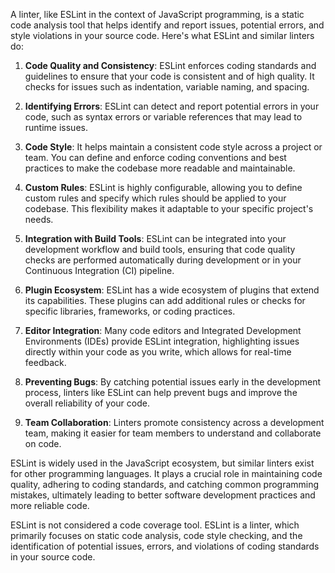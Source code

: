 A linter, like ESLint in the context of JavaScript programming, is a static code analysis tool that helps identify and report issues, potential errors, and style violations in your source code. Here's what ESLint and similar linters do:  
  
1. **Code Quality and Consistency**: ESLint enforces coding standards and guidelines to ensure that your code is consistent and of high quality. It checks for issues such as indentation, variable naming, and spacing.  
  
2. **Identifying Errors**: ESLint can detect and report potential errors in your code, such as syntax errors or variable references that may lead to runtime issues.  
  
3. **Code Style**: It helps maintain a consistent code style across a project or team. You can define and enforce coding conventions and best practices to make the codebase more readable and maintainable.  
  
4. **Custom Rules**: ESLint is highly configurable, allowing you to define custom rules and specify which rules should be applied to your codebase. This flexibility makes it adaptable to your specific project's needs.  
  
5. **Integration with Build Tools**: ESLint can be integrated into your development workflow and build tools, ensuring that code quality checks are performed automatically during development or in your Continuous Integration (CI) pipeline.  
  
6. **Plugin Ecosystem**: ESLint has a wide ecosystem of plugins that extend its capabilities. These plugins can add additional rules or checks for specific libraries, frameworks, or coding practices.  
  
7. **Editor Integration**: Many code editors and Integrated Development Environments (IDEs) provide ESLint integration, highlighting issues directly within your code as you write, which allows for real-time feedback.  
  
8. **Preventing Bugs**: By catching potential issues early in the development process, linters like ESLint can help prevent bugs and improve the overall reliability of your code.  
  
9. **Team Collaboration**: Linters promote consistency across a development team, making it easier for team members to understand and collaborate on code.  
  
ESLint is widely used in the JavaScript ecosystem, but similar linters exist for other programming languages. It plays a crucial role in maintaining code quality, adhering to coding standards, and catching common programming mistakes, ultimately leading to better software development practices and more reliable code.

ESLint is not considered a code coverage tool. ESLint is a linter, which primarily focuses on static code analysis, code style checking, and the identification of potential issues, errors, and violations of coding standards in your source code.